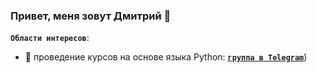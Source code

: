 ### Привет, меня зовут Дмитрий 👋

**`Области интересов`**:
- 🐍 проведение курсов на основе языка Python: [**`группа в Telegram`**](https://t.me/init_python))
